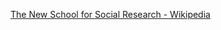 ﻿[The New School for Social Research - Wikipedia](https://en.wikipedia.org/wiki/The_New_School_for_Social_Research)